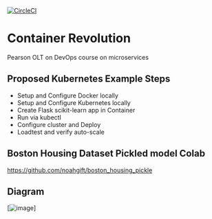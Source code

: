 [![CircleCI](https://circleci.com/gh/noahgift/container-revolution-devops-microservices.svg?style=svg)](https://circleci.com/gh/noahgift/container-revolution-devops-microservices)

# Container Revolution

Pearson OLT on  DevOps course on microservices

## Proposed Kubernetes Example Steps

* Setup and Configure Docker locally
* Setup and Configure Kubernetes locally
* Create Flask scikit-learn app in Container
* Run via kubectl
* Configure cluster and Deploy
* Loadtest and verify auto-scale

## Boston Housing Dataset Pickled model Colab

https://github.com/noahgift/boston_housing_pickle

## Diagram

[![image](https://user-images.githubusercontent.com/58792/65437053-1aeb5d00-ddf1-11e9-94ab-099fc7029e28.png)]
